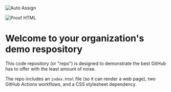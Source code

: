 ![Auto Assign](https://github.com/SekepingDuitt/demo-repository/actions/workflows/auto-assign.yml/badge.svg)

![Proof HTML](https://github.com/SekepingDuitt/demo-repository/actions/workflows/proof-html.yml/badge.svg)

# Welcome to your organization's demo respository
This code repository (or "repo") is designed to demonstrate the best GitHub has to offer with the least amount of noise.

The repo includes an `index.html` file (so it can render a web page), two GitHub Actions workflows, and a CSS stylesheet dependency.
